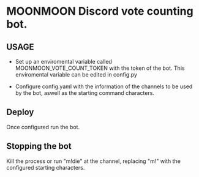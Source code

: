 # MOONMOON Discord vote counting bot.

## USAGE

* Set up an enviromental variable called MOONMOON_VOTE_COUNT_TOKEN with the token of the bot.
This enviromental variable can be edited in config.py

* Configure config.yaml with the information of the channels to be used by the bot, aswell as the starting command characters.

## Deploy

Once configured run the bot.

## Stopping the bot

Kill the process or run "m!die" at the channel, replacing "m!" with the configured starting characters.